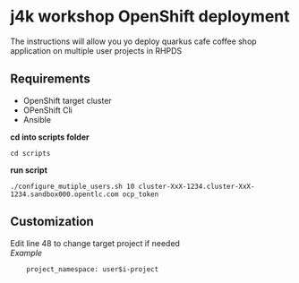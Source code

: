 # j4k workshop OpenShift deployment 
The instructions will allow you yo  deploy quarkus cafe coffee shop application on multiple user projects in RHPDS 

## Requirements 
* OpenShift target cluster
* OPenShift Cli 
* Ansible  


**cd into scripts folder**
```
cd scripts
```
**run script**
```
./configure_mutiple_users.sh 10 cluster-XxX-1234.cluster-XxX-1234.sandbox000.opentlc.com ocp_token
```


## Customization 
Edit line 48 to change target project if needed  
*Example*
```
    project_namespace: user$i-project
```